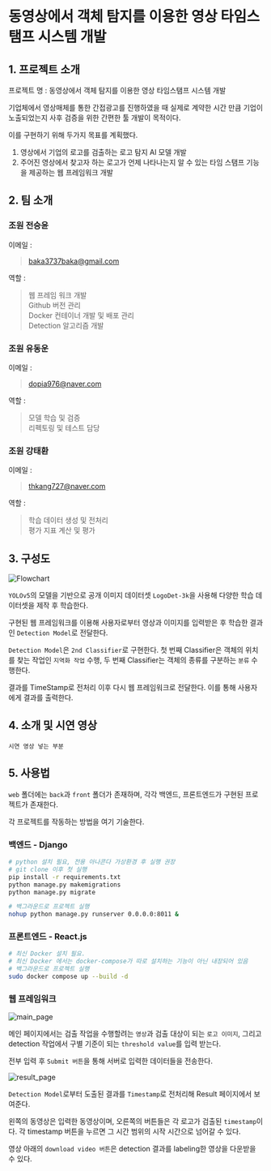 # 동영상에서 객체 탐지를 이용한 영상 타임스탬프 시스템 개발

## 1. 프로젝트 소개

프로젝트 명 : 동영상에서 객체 탐지를 이용한 영상 타임스탬프 시스템 개발   

기업체에서 영상매체를 통한 간접광고를 진행하였을 때 실제로 계약한 시간
만큼 기업이 노출되었는지 사후 검증을 위한 간편한 툴 개발이 목적이다.

이를 구현하기 위해 두가지 목표를 계획했다.   
1. 영상에서 기업의 로고를 검출하는 로고 탐지 AI 모델 개발   
2. 주어진 영상에서 찾고자 하는 로고가 언제 나타나는지 알 수 있는 타임 스탬프 기능을 제공하는 웹 프레임워크 개발    

## 2. 팀 소개

### 조원 전승윤
이메일 : 
> baka3737baka@gmail.com     

역할 :    
> 웹 프레임 워크 개발   
> Github 버전 관리   
> Docker 컨테이너 개발 및 배포 관리   
> Detection 알고리즘 개발   

### 조원 유동운
이메일 : 
> dopia976@naver.com   

역할 :    
> 모델 학습 및 검증   
> 리펙토링 및 테스트 담당

### 조원 강태환
이메일 : 
> thkang727@naver.com    

역할 :    
> 학습 데이터 생성 및 전처리   
> 평가 지표 계산 및 평가   

## 3. 구성도

![Flowchart](https://user-images.githubusercontent.com/64539267/195662092-92c5c4af-83d6-49d4-9987-b43aec554d11.png)

`YOLOv5`의 모델을 기반으로 공개 이미지 데이터셋 `LogoDet-3k`을 사용해 다양한 학습 데이터셋을 제작 후 학습한다.   

구현된 웹 프레임워크를 이용해 사용자로부터 영상과 이미지를 입력받은 후 학습한 결과인 `Detection Model`로 전달한다.   

`Detection Model`은 `2nd Classifier`로 구현한다. 첫 번째 Classifier은 객체의 위치를 찾는 작업인 `지역화 작업` 수행, 두 번째 Classifier는 객체의 종류를 구분하는 `분류` 수행한다.    

결과를 TimeStamp로 전처리 이후 다시 웹 프레임워크로 전달한다. 이를 통해 사용자에게 결과를 출력한다.

## 4. 소개 및 시연 영상

`시연 영상 넣는 부분`   

## 5. 사용법

`web` 폴더에는 `back`과 `front` 폴더가 존재하며, 각각 백엔드, 프론트엔드가 구현된 프로젝트가 존재한다.   

각 프로젝트를 작동하는 방법을 여기 기술한다.   

### 백엔드 - Django
```Bash
# python 설치 필요, 전용 아나콘다 가상환경 후 실행 권장
# git clone 이후 첫 실행
pip install -r requirements.txt
python manage.py makemigrations
python manage.py migrate

# 백그라운드로 프로젝트 실행
nohup python manage.py runserver 0.0.0.0:8011 &
```

### 프론트엔드 - React.js
```Bash
# 최신 Docker 설치 필요. 
# 최신 Docker 에서는 docker-compose가 따로 설치하는 기능이 아닌 내장되어 있음
# 백그라운드로 프로젝트 실행
sudo docker compose up --build -d
```

### 웹 프레임워크
![main_page](https://user-images.githubusercontent.com/64539267/195752610-54c4ef06-a6b5-4320-97f4-3160cbf9addb.png)

메인 페이지에서는 검출 작업을 수행할려는 `영상`과 검출 대상이 되는 `로고 이미지`, 그리고 detection 작업에서 구별 기준이 되는 `threshold value`를 입력 받는다.   

전부 입력 후 `Submit 버튼`을 통해 서버로 입력한 데이터들을 전송한다.

![result_page](https://user-images.githubusercontent.com/64539267/195752675-14087151-e119-479c-9cb5-5df813946deb.png)

`Detection Model`로부터 도출된 결과를 `Timestamp`로 전처리해 Result 페이지에서 보여준다.

왼쪽의 동영상은 입력한 동영상이며, 오른쪽의 버튼들은 각 로고가 검출된 `timestamp`이다. 각 timestamp 버튼을 누르면 그 시간 범위의 시작 시간으로 넘어갈 수 있다.

영상 아래의 `download video 버튼`은 detection 결과를 labeling한 영상을 다운받을 수 있다.